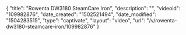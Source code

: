 {
    "title": "Rowenta DW3180 SteamCare Iron",
    "description": "",
    "videoid": "109982876",
    "date_created": "1502521494",
    "date_modified": "1504283515",
    "type": "captivate",
    "layout": "video",
    "url": "\/v\/rowenta-dw3180-steamcare-iron\/109982876"
}